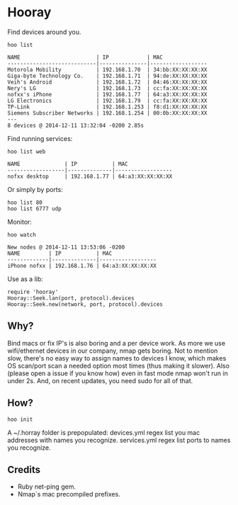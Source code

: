Hooray
======

Find devices around you.

```
hoo list
```
```
NAME                        | IP            | MAC
----------------------------|---------------|------------------
Motorola Mobility           | 192.168.1.70  | 34:bb:XX:XX:XX:XX
Giga-byte Technology Co.    | 192.168.1.71  | 94:de:XX:XX:XX:XX
Veih's Android              | 192.168.1.72  | 04:46:XX:XX:XX:XX
Nery's LG                   | 192.168.1.73  | cc:fa:XX:XX:XX:XX
nofxx's iPhone              | 192.168.1.77  | 64:a3:XX:XX:XX:XX
LG Electronics              | 192.168.1.79  | cc:fa:XX:XX:XX:XX
TP-Link                     | 192.168.1.253 | f8:d1:XX:XX:XX:XX
Siemens Subscriber Networks | 192.168.1.254 | 00:0b:XX:XX:XX:XX
---
8 devices @ 2014-12-11 13:32:04 -0200 2.85s
```

Find running services:

```
hoo list web
```
```
NAME              | IP           | MAC
------------------|--------------|------------------
nofxx desktop     | 192.168.1.77 | 64:a3:XX:XX:XX:XX
```

Or simply by ports:


```
hoo list 80
hoo list 6777 udp
```

Monitor:

```
hoo watch
```
```
New nodes @ 2014-12-11 13:53:06 -0200
NAME         | IP           | MAC
-------------|--------------|------------------
iPhone nofxx | 192.168.1.76 | 64:a3:XX:XX:XX:XX
```

Use as a lib:
```
require 'hooray'
Hooray::Seek.lan(port, protocol).devices
Hooray::Seek.new(network, port, protocol).devices
```

## Why?

Bind macs or fix IP's is also boring and a per device work.
As more we use wifi/ethernet devices in our company, nmap gets boring.
Not to mention slow, there's no easy way to assign names to devices I know,
which makes OS scan/port scan a needed option most times (thus making it slower).
Also (please open a issue if you know how) even in fast mode nmap won't run in under 2s.
And, on recent updates, you need sudo for all of that.

## How?

```
hoo init
```

A ~/.horray folder is prepopulated:
devices.yml regex list you mac addresses with names you recognize.
services.yml regex list ports to names you recognize.


## Credits

* Ruby net-ping gem.
* Nmap`s mac precompiled prefixes.
